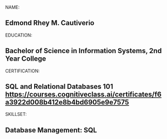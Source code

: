 NAME:

Edmond Rhey M. Cautiverio
----------------------------------------------------------
EDUCATION:

Bachelor of Science in Information Systems, 2nd Year College
------------------------------------------------------------
CERTIFICATION:

SQL and Relational Databases 101
https://courses.cognitiveclass.ai/certificates/f6a3922d008b412e8b4bd6905e9e7575
--------------------------------------------------------------
SKILLSET:

Database Management: SQL
--------------------------------------------------------------
